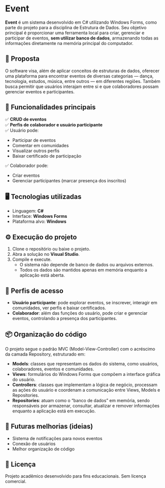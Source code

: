 # Event

**Event** é um sistema desenvolvido em C# utilizando Windows Forms, como parte do projeto para a disciplina de Estrutura de Dados. Seu objetivo principal é proporcionar uma ferramenta local para criar, gerenciar e participar de eventos, **sem utilizar banco de dados**, armazenando todas as informações diretamente na memória principal do computador.

## 🎯 Proposta

O software visa, além de aplicar conceitos de estruturas de dados, oferecer uma plataforma para encontrar eventos de diversas categorias — dança, tecnologia, estudos, música, entre outros — em diferentes regiões. Também busca permitir que usuários interajam entre si e que colaboradores possam gerenciar eventos e participantes.

## 🔑 Funcionalidades principais

✅ **CRUD de eventos**  
✅ **Perfis de colaborador e usuário participante**  
✅ Usuário pode:
- Participar de eventos
- Comentar em comunidades
- Visualizar outros perfis
- Baixar certificado de participação

✅ Colaborador pode:
- Criar eventos
- Gerenciar participantes (marcar presença dos inscritos)

## 🖥️ Tecnologias utilizadas

- Linguagem: **C#**
- Interface: **Windows Forms**
- Plataforma alvo: **Windows**

## ⚙️ Execução do projeto

1. Clone o repositório ou baixe o projeto.
2. Abra a solução no **Visual Studio**.
3. Compile e execute.  
   - O sistema não depende de banco de dados ou arquivos externos.
   - Todos os dados são mantidos apenas em memória enquanto a aplicação está aberta.

## 👤 Perfis de acesso

- **Usuário participante**: pode explorar eventos, se inscrever, interagir em comunidades, ver perfis e baixar certificados.
- **Colaborador**: além das funções do usuário, pode criar e gerenciar eventos, controlando a presença dos participantes.

## 📦 Organização do código

O projeto segue o padrão MVC (Model-View-Controller) com o acréscimo da camada Repository, estruturado em:
- **Models**: classes que representam os dados do sistema, como usuários, colaboradores, eventos e comunidades.
- **Views**: formulários do Windows Forms que compõem a interface gráfica do usuário.
- **Controllers**: classes que implementam a lógica de negócio, processam as ações do usuário e coordenam a comunicação entre Views, Models e Repositories.
- **Repositories**: atuam como o “banco de dados” em memória, sendo responsáveis por armazenar, consultar, atualizar e remover informações enquanto a aplicação está em execução.

## 🚀 Futuras melhorias (ideias)

- Sistema de notificações para novos eventos
- Conexão de usuários
- Melhor organização de código

## 📝 Licença

Projeto acadêmico desenvolvido para fins educacionais. Sem licença comercial.


